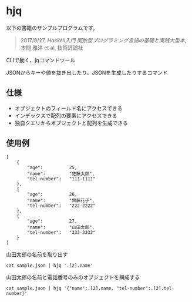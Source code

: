 # hjq

以下の書籍のサンプルプログラムです。

> 2017/9/27, *Haskell入門 関数型プログラミング言語の基礎と実践大型本*, 本間 雅洋 et al, 技術評論社

CLIで動く、jqコマンドツール

JSONからキーや値を抜き出したり、JSONを生成したりするコマンド



## 仕様

* オブジェクトのフィールド名にアクセスできる
* インデックスで配列の要素にアクセスできる
* 独自クエリからオブジェクトと配列を生成できる

## 使用例

```
[
    {
        "age":          25,
        "name":         "佐藤太郎",
        "tel-number":   "111-1111"
    },
    {
        "age":          26,
        "name":         "齊藤花子",
        "tel-number":   "222-2222"
    },
    {
        "age":          27,
        "name":         "山田太郎",
        "tel-number":   "333-3333"
    }
]
```

山田太郎の名前を取り出す

```
cat sample.json | hjq '.[2].name'
```

山田太郎の名前と電話番号のみのオブジェクトを構成する

```
cat sample.json | hjq '{"name":.[2].name, "tel-number":.[2].tel-number}'
```
